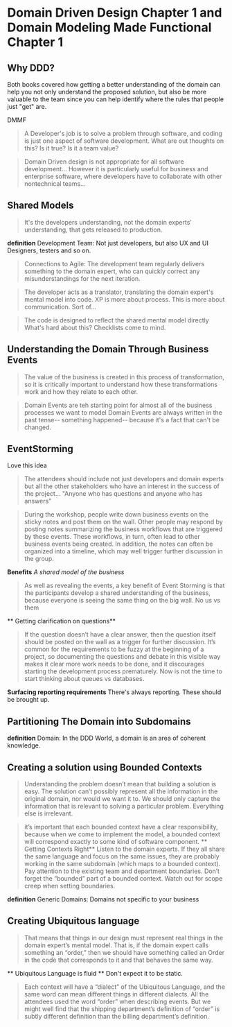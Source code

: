 # Domain Driven Design Chapter 1 and Domain Modeling Made Functional Chapter 1

## Why DDD?
Both books covered how getting a better understanding of the domain can help you not only understand the proposed solution, but also be more valuable to the team since you can help identify where the rules that people just "get" are.

DMMF
>A Developer's job is to solve a problem through software, and coding is just one aspect of software development.
What are out thoughts on this? Is it true? Is it a team value?

>Domain Driven design is not appropriate for all software development... However it is particularly useful for business and enterprise software, where developers have to collaborate with other nontechnical teams...

## Shared Models

>It's the developers understanding, not the domain experts' understanding, that gets released to production.

**definition**
Development Team: Not just developers, but also UX and UI Designers, testers and so on.

>Connections to Agile: The development team regularly delivers something to the domain expert, who can quickly correct any misunderstandings for the next iteration.

>The developer acts as a translator, translating the domain expert's mental model into code.
XP is more about process. This is more about communication. Sort of...

> The code is designed to reflect the shared mental model directly
What's hard about this? Checklists come to mind.

## Understanding the Domain Through Business Events
> The value of the business is created in this process of transformation, so it is critically important to understand how these transformations work and how they relate to each other.

> Domain Events are teh starting point for almost all of the business processes we want to model
> Domain Events are always written in the past tense-- something happened-- because it's a fact that can't be changed.

## EventStorming
Love this idea
> The attendees should include not just developers and domain experts but all the other stakeholders who have an interest in the success of the project... "Anyone who has questions and anyone who has answers"

> During the workshop, people write down business events on the sticky notes and post them on the wall. Other people may respond by posting notes summarizing the business workflows that are triggered by these events. These workflows, in turn, often lead to other business events being created. In addition, the notes can often be organized into a timeline, which may well trigger further discussion in the group. 

**Benefits**
*A shared model of the business*
> As well as revealing the events, a key benefit of Event Storming is that the participants develop a shared understanding of the business, because everyone is seeing the same thing on the big wall. 
No us vs them

** Getting clarification on questions**
> If the question doesn’t have a clear answer, then the question itself should be posted on the wall as a trigger for further discussion. 
> It’s common for the requirements to be fuzzy at the beginning of a project, so documenting the questions and debate in this visible way makes it clear more work needs to be done, and it discourages starting the development process prematurely.
Now is not the time to start thinking about queues vs databases.

**Surfacing reporting requirements**
There's always reporting. These should be brought up.

## Partitioning The Domain into Subdomains
**definition**
Domain: In the DDD World, a domain is an area of coherent knowledge.

## Creating a solution using Bounded Contexts
>Understanding the problem doesn’t mean that building a solution is easy. The solution can’t possibly represent all the information in the original domain, nor would we want it to. We should only capture the information that is relevant to solving a particular problem. Everything else is irrelevant.

> it’s important that each bounded context have a clear responsibility, because when we come to implement the model, a bounded context will correspond exactly to some kind of software component.
** Getting Contexts Right**
> Listen to the domain experts. If they all share the same language and focus on the same issues, they are probably working in the same subdomain (which maps to a bounded context).
> Pay attention to the existing team and department boundaries.
> Don’t forget the “bounded” part of a bounded context. Watch out for scope creep when setting boundaries.


**definition**
Generic Domains: Domains not specific to your business

## Creating Ubiquitous language
> That means that things in our design must represent real things in the domain expert’s mental model. That is, if the domain expert calls something an “order,” then we should have something called an Order in the code that corresponds to it and that behaves the same way.

** Ubiquitous Language is fluid **
Don't expect it to be static.
> Each context will have a “dialect” of the Ubiquitous Language, and the same word can mean different things in different dialects.
> All the attendees used the word “order” when describing events. But we might well find that the shipping department’s definition of “order” is subtly different definition than the billing department’s definition.

